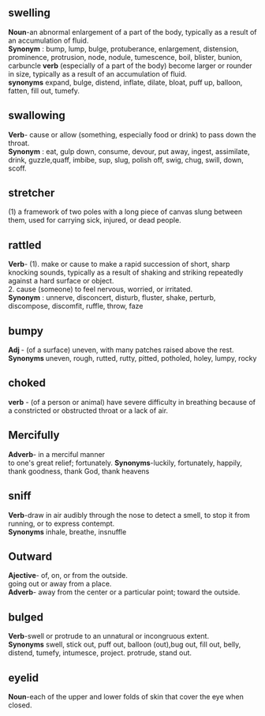 ## swelling
<b>Noun</b>-an abnormal enlargement of a part of the body, typically as a result of an accumulation of fluid.<br/>
<b>Synonym</b> : bump, lump, bulge, protuberance, enlargement, distension, prominence, protrusion, node, nodule, tumescence, boil, blister, bunion, carbuncle
<b>verb</b>
(especially of a part of the body) become larger or rounder in size, typically as a result of an accumulation of fluid.<br/>
<b>synonyms</b>
expand, bulge, distend, inflate, dilate, bloat, puff up, balloon, fatten, fill out, tumefy.

## swallowing
<b>Verb</b>- cause or allow (something, especially food or drink) to pass down the throat.<br/>
<b>Synonym</b> : eat, gulp down, consume, devour, put away, ingest, assimilate, drink, guzzle,quaff, imbibe, sup, slug, polish off, swig, chug, swill, down, scoff.

## stretcher
   (1) a framework of two poles with a long piece of canvas slung between them, used for carrying sick, injured, or dead people.<br/>
   
## rattled
<b>Verb</b>- (1). make or cause to make a rapid succession of short, sharp knocking sounds, typically as a result of shaking and striking repeatedly against a hard surface or object.<br/>
 2. cause (someone) to feel nervous, worried, or irritated.<br/>
 <b>Synonym</b> : unnerve, disconcert, disturb, fluster, shake, perturb, discompose, discomfit, ruffle, throw, faze
 
 ## bumpy
 <b> Adj </b>- (of a surface) uneven, with many patches raised above the rest.
 <b>Synonyms </b> uneven, rough, rutted, rutty, pitted, potholed, holey, lumpy, rocky

## choked
<b>verb</b> - (of a person or animal) have severe difficulty in breathing because of a constricted or obstructed throat or a lack of air.
## Mercifully
<b>Adverb</b>- in a merciful manner<br/>
              to one's great relief; fortunately.
 <b>Synonyms</b>-luckily, fortunately, happily, thank goodness, thank God, thank heavens
 
 ## sniff
 <b>Verb</b>-draw in air audibly through the nose to detect a smell, to stop it from running, or to express contempt.<br/>
 <b>Synonyms</b> inhale, breathe, insnuffle
 
 ## Outward
 <b>Ajective</b>- of, on, or from the outside.<br/>
               going out or away from a place.<br/>
 <b>Adverb</b>- away from the center or a particular point; toward the outside.
 
 ## bulged
 <b>Verb</b>-swell or protrude to an unnatural or incongruous extent.<br/>
 <b>Synonyms</b> swell, stick out, puff out, balloon (out),bug out, fill out, belly, distend, tumefy, intumesce, project. protrude, stand out.
 
 ## eyelid
 <b>Noun</b>-each of the upper and lower folds of skin that cover the eye when closed.
 
